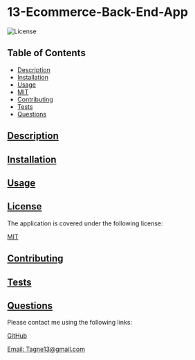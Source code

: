  # 13-Ecommerce-Back-End-App

  
  ![License](https://img.shields.io/badge/License-MIT-blue.svg)
    

  ## Table of Contents

  * [Description](#description)
  * [Installation](#installation)
  * [Usage](#usage)
  * [MIT](https://choosealicense.com/licenses/MIT)
  * [Contributing](#contributing)
  * [Tests](#tests)
  * [Questions](#questions)
  
  ## [Description](#table-of-contents)

  

  ## [Installation](#table-of-contents)

  

  ## [Usage](#table-of-contents)

  

  ## [License](#table-of-contents)

  
    
  The application is covered under the following license:
    
    
  [MIT](https://choosealicense.com/licenses/MIT)
    
    

  ## [Contributing](#table-of-contents)

  

  ## [Tests](#table-of-contents)

  

  ## [Questions](#table-of-contents)

  Please contact me using the following links:

  [GitHub](https://github.com/Tagne13)

  [Email: Tagne13@gmail.com](mailto:Tagne13@gmail.com)
